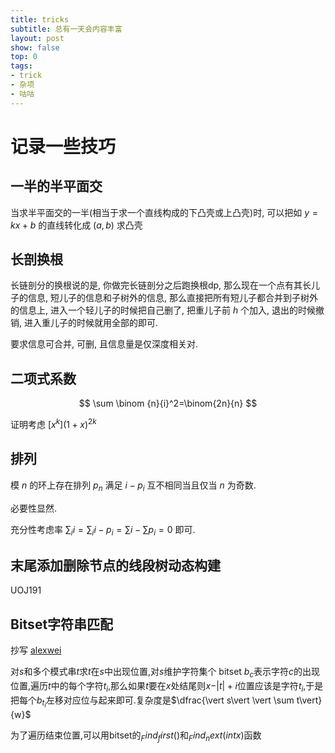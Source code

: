 ```yaml
---
title: tricks
subtitle: 总有一天会内容丰富
layout: post
show: false
top: 0
tags: 
- trick
- 杂项
- 咕咕
---
```


# 记录一些技巧

## 一半的半平面交

当求半平面交的一半(相当于求一个直线构成的下凸壳或上凸壳)时, 可以把如 $y=kx+b$ 的直线转化成 $(a, b)$ 求凸壳

## 长剖换根

长链剖分的换根说的是, 你做完长链剖分之后跑换根dp, 那么现在一个点有其长儿子的信息, 短儿子的信息和子树外的信息, 那么直接把所有短儿子都合并到子树外的信息上, 进入一个轻儿子的时候把自己删了, 把重儿子前 $h$ 个加入, 退出的时候撤销, 进入重儿子的时候就用全部的即可.

要求信息可合并, 可删, 且信息量是仅深度相关对.

## 二项式系数

$$
\sum \binom {n}{i}^2=\binom{2n}{n}
$$

证明考虑 $[x^k](1+x)^{2k}$

## 排列

模 $n$ 的环上存在排列 $p_n$ 满足 $i-p_i$ 互不相同当且仅当 $n$ 为奇数.

必要性显然.

充分性考虑率 $\sum_i i=\sum_i i-p_i=\sum i-\sum p_i=0$ 即可.

## 末尾添加删除节点的线段树动态构建

UOJ191

## Bitset字符串匹配

抄写 [alexwei](https://www.cnblogs.com/alex-wei/p/bitset_yyds.html)

对$s$和多个模式串$t$求$t$在$s$中出现位置,对$s$维护字符集个 bitset $b_c$表示字符$c$的出现位置,遍历$t$中的每个字符$t_i$,那么如果$t$要在$x$处结尾则$x-\vert t\vert+i$位置应该是字符$t_i$,于是把每个$b_{t_i}$左移对应位与起来即可.复杂度是$\dfrac{\vert s\vert \vert \sum t\vert}{w}$

为了遍历结束位置,可以用bitset的$_Find_first()$和$_Find_next(int x)$函数 